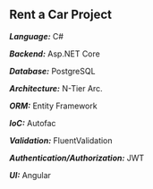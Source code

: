 <h2>Rent a Car Project</h2>
<p><b><i>Language:</i></b> C#</p>
<p><b><i>Backend:</i></b> Asp.NET Core</p>
<p><b><i>Database:</i></b> PostgreSQL</p>
<p><b><i>Architecture:</i></b> N-Tier Arc.</p>
<p><b><i>ORM:</i></b> Entity Framework</p>
<p><b><i>IoC:</i></b> Autofac</p>
<p><b><i>Validation:</i></b> FluentValidation</p>
<p><b><i>Authentication/Authorization:</i></b> JWT</p>
<p><b><i>UI:</i></b> Angular</p>
